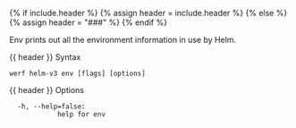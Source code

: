 {% if include.header %}
{% assign header = include.header %}
{% else %}
{% assign header = "###" %}
{% endif %}

Env prints out all the environment information in use by Helm.


{{ header }} Syntax

```shell
werf helm-v3 env [flags] [options]
```

{{ header }} Options

```shell
  -h, --help=false:
            help for env
```


